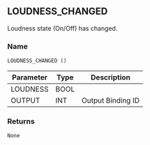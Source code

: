 ## LOUDNESS\_CHANGED

Loudness state (On/Off) has changed.


### Name

`LOUDNESS_CHANGED ()`


| Parameter | Type | Description       |
| --------- | ---- | ----------------- |
| LOUDNESS  | BOOL |                   |
| OUTPUT    | INT  | Output Binding ID |



### Returns

`None`